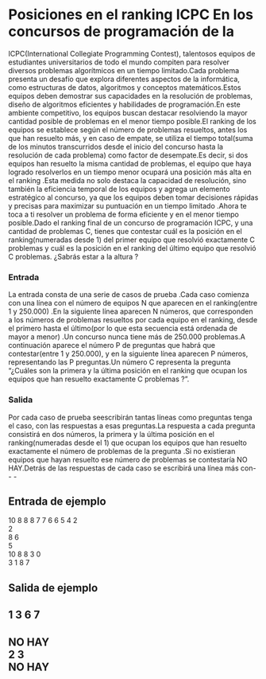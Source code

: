 # Posiciones en el ranking ICPC En los concursos de programación de la

ICPC(International Collegiate Programming Contest),
talentosos equipos de estudiantes
universitarios de todo el mundo compiten para resolver diversos problemas
algorítmicos en un tiempo limitado.Cada problema presenta un desafío que
explora diferentes aspectos de la informática,
como estructuras de datos,
algoritmos y conceptos matemáticos.Estos equipos deben demostrar sus
capacidades en la resolución de problemas,
diseño de algoritmos eficientes y habilidades de
programación.En este ambiente competitivo,
los equipos buscan destacar resolviendo la mayor cantidad posible de
problemas en el menor tiempo posible.El ranking de los equipos se establece
según el número de problemas resueltos,
antes los que han resuelto más, y en caso de empate,
se utiliza el tiempo
total(suma de los minutos transcurridos desde el inicio del concurso hasta
la resolución de cada problema) como factor de desempate.Es decir,
si dos equipos han resuelto la misma cantidad de problemas,
el equipo que haya logrado
resolverlos en un tiempo menor ocupará una posición más alta en el ranking
.Esta medida no solo destaca la capacidad de resolución,
sino también la eficiencia temporal de los equipos y agrega un elemento
estratégico al concurso,
ya que los equipos deben tomar decisiones rápidas y precisas para maximizar
su puntuación en un tiempo limitado
.Ahora te toca a ti resolver un problema de forma eficiente y en el
menor tiempo posible.Dado el ranking final de un concurso de
programación ICPC,
y una cantidad de problemas C,
tienes que contestar cuál es la posición en el
ranking(numeradas desde 1) del primer equipo que resolvió
exactamente C problemas y cuál es la posición en el ranking del último
equipo que resolvió C problemas. ¿Sabrás estar a la altura
?

### Entrada

La entrada consta de una serie de casos de prueba .Cada caso comienza con una línea con el número de equipos N que aparecen en el ranking(entre 1 y 250.000)
.En la siguiente línea aparecen N números,
que corresponden a los números de problemas resueltos por cada equipo en el
ranking,
desde el primero hasta el
último(por lo que esta secuencia está ordenada de mayor a menor)
.Un concurso nunca tiene más de 250.000 problemas.A
continuación aparece el número P de preguntas que habrá que
contestar(entre 1 y 250.000),
y en la siguiente línea aparecen P números,
representando las P preguntas.Un número C
representa la pregunta “¿Cuáles son la primera y la última posición en el
ranking que ocupan los equipos que han resuelto exactamente C problemas
?”.

### Salida

Por cada caso de prueba seescribirán tantas líneas como preguntas tenga el caso,
con las respuestas a esas preguntas.La respuesta a cada pregunta
consistirá en dos números,
la primera y la última posición en el
ranking(numeradas desde el 1) que ocupan los equipos que han resuelto
exactamente el número de problemas de la pregunta
.Si no existieran equipos que hayan resuelto ese número de problemas
se contestaría NO HAY.Detrás de las respuestas de cada caso se
escribirá una línea más con-- -

## Entrada de ejemplo

10 8 8 8 7 7 6 6 5 4 2  
2  
8 6  
5  
10 8 8 3 0  
3 1 8 7

## Salida de ejemplo

1 3 6 7  
--  
NO HAY  
2 3  
NO HAY  
--
